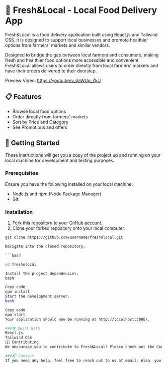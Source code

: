 # 🍎 Fresh&Local - Local Food Delivery App 

Fresh&Local is a food delivery application built using React.js and Tailwind CSS. It is designed to support local businesses and promote healthier options from farmers' markets and similar vendors.

Designed to bridge the gap between local farmers and consumers, making fresh and healthier food options more accessible and convenient. Fresh&Local allows users to order directly from local farmers' markets and have their orders delivered to their doorstep.

Preview Video: https://youtu.be/v_daWUn_ZkU

## 📋 Features

- Browse local food options 
- Order directly from farmers' markets
- Sort by Price and Category
- See Promotions and offers


## 🚀 Getting Started

These instructions will get you a copy of the project up and running on your local machine for development and testing purposes.

### Prerequisites

Ensure you have the following installed on your local machine:

- Node.js and npm (Node Package Manager)
- Git


### Installation

1. Fork this repository to your GitHub account.
2. Clone your forked repository onto your local computer.

```bash
git clone https://github.com/username/freshnlocal.git

Navigate into the cloned repository.

```bash

cd freshnlocal

Install the project dependencies.
bash

Copy code
npm install
Start the development server.
bash

Copy code
npm start
Your application should now be running at http://localhost:3000/.

###🛠️ Built With
React.js
Tailwind CSS
🧑‍💻 Contributing
We encourage you to contribute to Fresh&Local! Please check out the Contributing to Fresh&Local guide for guidelines about how to proceed.

###📬 Contact
If you need any help, feel free to reach out to us at email. Also, you can create an issue via GitHub Issues.
